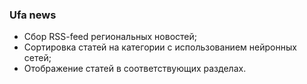 ### Ufa news
- Сбор RSS-feed региональных новостей; 
- Сортировка статей на категории с использованием нейронных сетей;
- Отображение статей в соответствующих разделах.